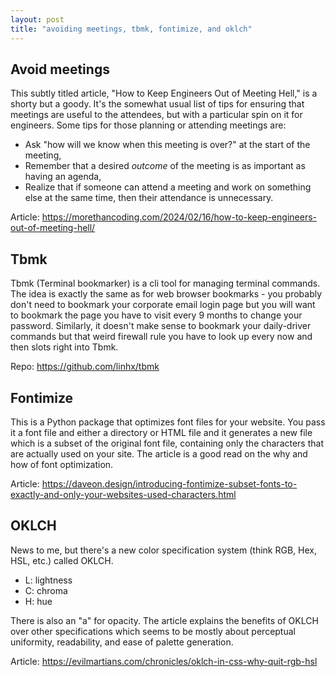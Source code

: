 ```yaml
---
layout: post
title: "avoiding meetings, tbmk, fontimize, and oklch"
---
```


## Avoid meetings

This subtly titled article, "How to Keep Engineers Out of Meeting Hell," is a shorty but a goody. It's the somewhat usual list of tips for ensuring that meetings are useful to the attendees, but with a particular spin on it for engineers. Some tips for those planning or attending meetings are:

- Ask "how will we know when this meeting is over?" at the start of the meeting,
- Remember that a desired _outcome_ of the meeting is as important as having an agenda,
- Realize that if someone can attend a meeting and work on something else at the same time, then their attendance is unnecessary.

Article: <https://morethancoding.com/2024/02/16/how-to-keep-engineers-out-of-meeting-hell/>

## Tbmk

Tbmk (Terminal bookmarker) is a cli tool for managing terminal commands. The idea is exactly the same as for web browser bookmarks - you probably don't need to bookmark your corporate email login page but you will want to bookmark the page you have to visit every 9 months to change your password. Similarly, it doesn't make sense to bookmark your daily-driver commands but that weird firewall rule you have to look up every now and then slots right into Tbmk.

Repo: <https://github.com/linhx/tbmk>

## Fontimize

This is a Python package that optimizes font files for your website. You pass it a font file and either a directory or HTML file and it generates a new file which is a subset of the original font file, containing only the characters that are actually used on your site. The article is a good read on the why and how of font optimization.

Article: <https://daveon.design/introducing-fontimize-subset-fonts-to-exactly-and-only-your-websites-used-characters.html>

## OKLCH

News to me, but there's a new color specification system (think RGB, Hex, HSL, etc.) called OKLCH.

- L: lightness
- C: chroma
- H: hue

There is also an "a" for opacity. The article explains the benefits of OKLCH over other specifications which seems to be mostly about perceptual uniformity, readability, and ease of palette generation.

Article: <https://evilmartians.com/chronicles/oklch-in-css-why-quit-rgb-hsl>
